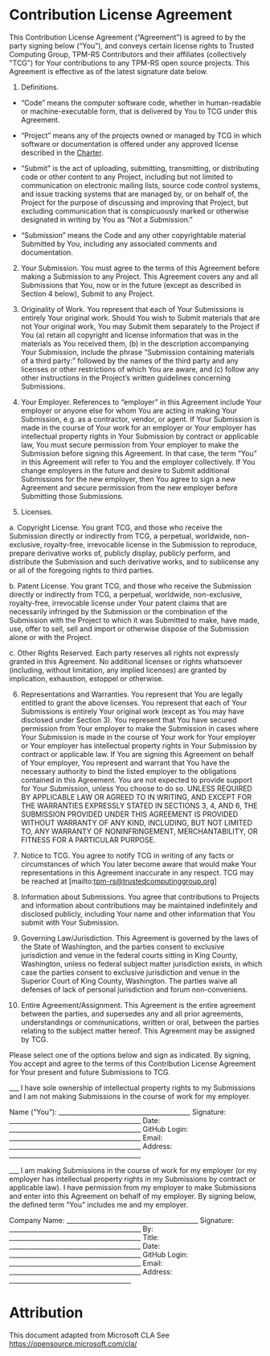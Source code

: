# Contribution License Agreement

This Contribution License Agreement (“Agreement”) is agreed to by the party
signing below (“You”), and conveys certain license rights to Trusted Computing
Group, TPM-RS Contributors and their affiliates (collectively "TCG") for Your
contributions to any TPM-RS open source projects. This Agreement is effective as of
the latest signature date below.

1. Definitions.

* “Code” means the computer software code, whether in human-readable or
machine-executable form, that is delivered by You to TCG under this
Agreement.

* “Project” means any of the projects owned or managed by TCG in which software
or documentation is offered under any approved license described in the
[Charter](./CHARTER.md).

* “Submit” is the act of uploading, submitting, transmitting, or distributing
code or other content to any Project, including but not limited to communication
on electronic mailing lists, source code control systems, and issue tracking
systems that are managed by, or on behalf of, the Project for the purpose of
discussing and improving that Project, but excluding communication that is
conspicuously marked or otherwise designated in writing by You as “Not a
Submission.”

* “Submission” means the Code and any other copyrightable material Submitted by
You, including any associated comments and documentation.

2. Your Submission. You must agree to the terms of this Agreement before making
a Submission to any Project. This Agreement covers any and all Submissions that
You, now or in the future (except as described in Section 4 below), Submit to
any Project.

3. Originality of Work. You represent that each of Your Submissions is entirely
Your original work.  Should You wish to Submit materials that are not Your
original work, You may Submit them separately to the Project if You (a) retain
all copyright and license information that was in the materials as You received
them, (b) in the description accompanying Your Submission, include the phrase
“Submission containing materials of a third party:” followed by the names of the
third party and any licenses or other restrictions of which You are aware, and
(c) follow any other instructions in the Project’s written guidelines concerning
Submissions.

4. Your Employer. References to “employer” in this Agreement include Your
employer or anyone else for whom You are acting in making Your Submission, e.g.
as a contractor, vendor, or agent. If Your Submission is made in the course of
Your work for an employer or Your employer has intellectual property rights in
Your Submission by contract or applicable law, You must secure permission from
Your employer to make the Submission before signing this Agreement. In that
case, the term “You” in this Agreement will refer to You and the employer
collectively. If You change employers in the future and desire to Submit
additional Submissions for the new employer, then You agree to sign a new
Agreement and secure permission from the new employer before Submitting those
Submissions.

5. Licenses.

a. Copyright License. You grant TCG, and those who receive the Submission
directly or indirectly from TCG, a perpetual, worldwide, non-exclusive,
royalty-free, irrevocable license in the Submission to reproduce, prepare
derivative works of, publicly display, publicly perform, and distribute the
Submission and such derivative works, and to sublicense any or all of the
foregoing rights to third parties.

b. Patent License. You grant TCG, and those who receive the Submission
directly or indirectly from TCG, a perpetual, worldwide, non-exclusive,
royalty-free, irrevocable license under Your patent claims that are necessarily
infringed by the Submission or the combination of the Submission with the
Project to which it was Submitted to make, have made, use, offer to sell, sell
and import or otherwise dispose of the Submission alone or with the Project.

c. Other Rights Reserved. Each party reserves all rights not expressly granted
in this Agreement.  No additional licenses or rights whatsoever (including,
without limitation, any implied licenses) are granted by implication,
exhaustion, estoppel or otherwise.

6. Representations and Warranties. You represent that You are legally entitled
to grant the above licenses. You represent that each of Your Submissions is
entirely Your original work (except as You may have disclosed under Section 3).
You represent that You have secured permission from Your employer to make the
Submission in cases where Your Submission is made in the course of Your work for
Your employer or Your employer has intellectual property rights in Your
Submission by contract or applicable law. If You are signing this Agreement on
behalf of Your employer, You represent and warrant that You have the necessary
authority to bind the listed employer to the obligations contained in this
Agreement.  You are not expected to provide support for Your Submission, unless
You choose to do so. UNLESS REQUIRED BY APPLICABLE LAW OR AGREED TO IN WRITING,
AND EXCEPT FOR THE WARRANTIES EXPRESSLY STATED IN SECTIONS 3, 4, AND 6, THE
SUBMISSION PROVIDED UNDER THIS AGREEMENT IS PROVIDED WITHOUT WARRANTY OF ANY
KIND, INCLUDING, BUT NOT LIMITED TO, ANY WARRANTY OF NONINFRINGEMENT,
MERCHANTABILITY, OR FITNESS FOR A PARTICULAR PURPOSE.

7. Notice to TCG. You agree to notify TCG in writing of any facts or
circumstances of which You later become aware that would make Your
representations in this Agreement inaccurate in any respect.  TCG may be reached
at [mailto:tpm-rs@trustedcomputinggroup.org]

8. Information about Submissions. You agree that contributions to Projects and
information about contributions may be maintained indefinitely and disclosed
publicly, including Your name and other information that You submit with Your
Submission.

9. Governing Law/Jurisdiction. This Agreement is governed by the laws of the
State of Washington, and the parties consent to exclusive jurisdiction and venue
in the federal courts sitting in King County, Washington, unless no federal
subject matter jurisdiction exists, in which case the parties consent to
exclusive jurisdiction and venue in the Superior Court of King County,
Washington. The parties waive all defenses of lack of personal jurisdiction and
forum non-conveniens.

10. Entire Agreement/Assignment. This Agreement is the entire agreement between
the parties, and supersedes any and all prior agreements, understandings or
communications, written or oral, between the parties relating to the subject
matter hereof.  This Agreement may be assigned by TCG.

Please select one of the options below and sign as indicated.  By signing, You
accept and agree to the terms of this Contribution License Agreement for Your
present and future Submissions to TCG.

___  I have sole ownership of intellectual property rights to my Submissions and
I am not making Submissions in the course of work for my employer.

Name (“You”): _________________________________________
Signature: _________________________________________
Date: _________________________________________
GitHub Login: _________________________________________
Email: _________________________________________
Address: _________________________________________

___  I am making Submissions in the course of work for my employer (or my
employer has intellectual property rights in my Submissions by contract or
applicable law).  I have permission from my employer to make Submissions and
enter into this Agreement on behalf of my employer.  By signing below, the
defined term “You” includes me and my employer.

Company Name: _________________________________________
Signature: _________________________________________
By: _________________________________________
Title: _________________________________________
Date: _________________________________________
GitHub Login: _________________________________________
Email: _________________________________________
Address: ______________________________________

# Attribution

This document adapted from Microsoft CLA
See https://opensource.microsoft.com/cla/
